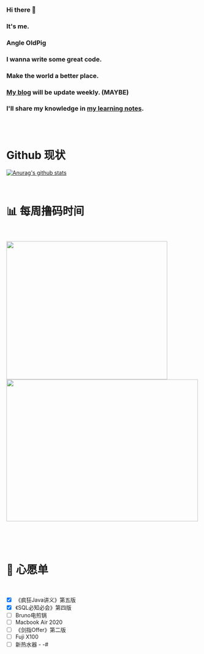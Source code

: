 ### Hi there 👋 

### It's me.

### Angle OldPig

### I wanna write some great code.

### Make the world a better place.

### [My blog](https://angleop.club/) will be update weekly. (MAYBE)

### I'll share my knowledge in [my learning notes](https://github.com/AngleOldPig/ZangZang-s-Coding-Course). 

<br />

<br />

# Github 现状

[![Anurag's github stats](https://github-readme-stats.vercel.app/api?username=AngleOldPig&show_icons=true&theme=synthwave)](https://github.com/anuraghazra/github-readme-stats)

<br />

# 📊 每周撸码时间

<br />

<a href="https://wakatime.com"><img src="https://wakatime.com/share/@OldPig/237745a1-185f-4688-a8f7-88478408b5a6.png" height=360px width=420px /></a>
<a href="https://wakatime.com"><img src="https://wakatime.com/share/@OldPig/f80a52fd-9f0a-40af-95b8-3833c29fe54e.png" height=370px width=500px /></a>
<!--START_SECTION:waka-->





<!--END_SECTION:waka-->

<br />

<br />

<!-- steam-box start -->





<!-- steam-box end -->

<br />

# 💬 心愿单
<br />

- [x] 《疯狂Java讲义》第五版
- [x] 《SQL必知必会》第四版
- [ ] Bruno电煎锅
- [ ] Macbook Air 2020
- [ ] 《剑指Offer》第二版
- [ ] Fuji X100
- [ ] 新热水器 - -#

<br />

<!--
**AngleOldPig/AngleOldPig** is a ✨ _special_ ✨ repository because its `README.md` (this file) appears on your GitHub profile.

Here are some ideas to get you started:

- 🔭 I’m currently working on ...
- 🌱 I’m currently learning ...
- 👯 I’m looking to collaborate on ...
- 🤔 I’m looking for help with ...
- 💬 Ask me about ...
- 📫 How to reach me: ...
- 😄 Pronouns: ...
- ⚡ Fun fact: ...
-->
